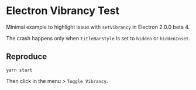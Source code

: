 # Electron Vibrancy Test

Minimal example to highlight issue with `setVibrancy` in Electron 2.0.0 beta 4.

The crash happens only when `titleBarStyle` is set to `hidden` or `hiddenInset`.

## Reproduce

```
yarn start
```

Then click in the menu > `Toggle Vibrancy`.
